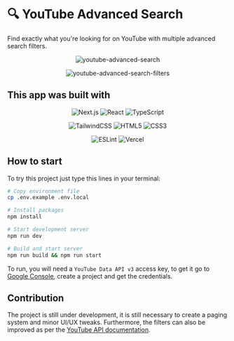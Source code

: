 # 🔍 YouTube Advanced Search

Find exactly what you're looking for on YouTube with multiple advanced search filters.

<div align="center">

![youtube-advanced-search](https://user-images.githubusercontent.com/3791148/152081623-85ae8acf-460a-4a32-b77a-6209384c0df1.png)

![youtube-advanced-search-filters](https://user-images.githubusercontent.com/3791148/152081448-d22ecea0-246e-42ad-a81f-b401c7f8a07d.png)

</div>


## This app was built with

<div align="center">

![Next.js](https://img.shields.io/badge/Next.js-000000?style=for-the-badge&logo=next.js&logoColor=white)
![React](https://img.shields.io/badge/react-%2320232a.svg?style=for-the-badge&logo=react&logoColor=%2361DAFB)
![TypeScript](https://img.shields.io/badge/typescript-%23007ACC.svg?style=for-the-badge&logo=typescript&logoColor=white)

![TailwindCSS](https://img.shields.io/badge/tailwindcss-%2338B2AC.svg?style=for-the-badge&logo=tailwind-css&logoColor=white)
![HTML5](https://img.shields.io/badge/html5-%23E34F26.svg?style=for-the-badge&logo=html5&logoColor=white)
![CSS3](https://img.shields.io/badge/css3-%231572B6.svg?style=for-the-badge&logo=css3&logoColor=white)

![ESLint](https://img.shields.io/badge/ESLint-4B3263?style=for-the-badge&logo=eslint&logoColor=white)
![Vercel](https://img.shields.io/badge/vercel-%23000000.svg?style=for-the-badge&logo=vercel&logoColor=white)

</div>

## How to start

To try this project just type this lines in your terminal:

```bash
# Copy environment file
cp .env.example .env.local

# Install packages
npm install

# Start development server
npm run dev

# Build and start server
npm run build && npm run start
```

To run, you will need a `YouTube Data API v3` access key, to get it go to [Google Console](https://console.cloud.google.com), create a project and get the credentials.

## Contribution

The project is still under development, it is still necessary to create a paging system and minor UI/UX tweaks. Furthermore, the filters can also be improved as per the [YouTube API documentation](https://developers.google.com/youtube/v3/docs/search/list).
